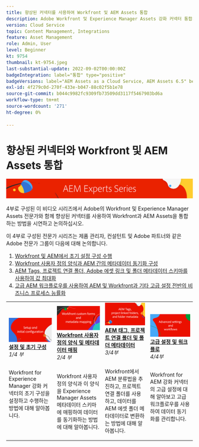 ```yaml
---
title: 향상된 커넥터를 사용하여 Workfront 및 AEM Assets 통합
description: Adobe Workfront 및 Experience Manager Assets 강화 커넥터 통합의 기본 사항에 대해 알아봅니다.
version: Cloud Service
topic: Content Management, Integrations
feature: Asset Management
role: Admin, User
level: Beginner
kt: 9754
thumbnail: kt-9754.jpeg
last-substantial-update: 2022-09-02T00:00:00Z
badgeIntegration: label="통합" type="positive"
badgeVersions: label="AEM Assets as a Cloud Service, AEM Assets 6.5" before-title="false"
exl-id: 4f279c0d-270f-433e-b047-88c02f5b1e78
source-git-commit: b044c9982fc9309fb73509dd3117f5467903bd6a
workflow-type: tm+mt
source-wordcount: '271'
ht-degree: 0%

---
```


# 향상된 커넥터와 Workfront 및 AEM Assets 통합

![AEM 전문가 시리즈](./assets/banner.png)

4부로 구성된 이 비디오 시리즈에서 Adobe의 Workfront 및 Experience Manager Assets 전문가와 함께 향상된 커넥터를 사용하여 Workfront과 AEM Assets을 통합하는 방법을 시연하고 논의하십시오.

이 4부로 구성된 전문가 시리즈는 제품 관리자, 컨설턴트 및 Adobe 파트너와 같은 Adobe 전문가 그룹이 다음에 대해 논의합니다.

1. [Workfront 및 AEM에서 초기 설정 구성 수행](./setup.md)
2. [Workfront 사용자 정의 양식과 AEM 간의 메타데이터 동기화 구성](./custom-forms.md)
3. [AEM Tags, 프로젝트 연결 폴더, Adobe 에셋 링크 및 폴더 메타데이터 스키마를 사용하여 값 최대화](./aem-tags-project-linked-folders-and-folder-metadata.md)
4. [고급 AEM 워크플로우를 사용하여 AEM 및 Workfront과 기타 고급 설정 전반의 비즈니스 프로세스 능률화](./advanced-settings-and-workflows.md)

<table>
  <td>
      <a href="./setup.md">
        <img alt="설정 및 초기 구성" 
             src="./assets/setup.png">
      </a>
      <div>
         <a href="./setup.md"><strong>설정 및 초기 구성</strong></a>
         <br/><em>1/4 부</em>
      </div>
      <p>
        <br/>
         Workfront for Experience Manager 강화 커넥터의 초기 구성을 설정하고 수행하는 방법에 대해 알아봅니다.
      </p>
   </td>
   <!-- Workfront custom forms and metadata mapping -->
   <td>
      <a href="./custom-forms.md">
        <img alt="Workfront 사용자 정의 양식 및 메타데이터 매핑" 
             src="./assets/custom-forms.png">
      </a>
      <div>
         <a href="./custom-forms.md"><strong>Workfront 사용자 정의 양식 및 메타데이터 매핑</strong></a>
         <br/><em>2/4 부</em>
      </div>
      <p>
        <br/>
         Workfront 사용자 정의 양식과 이 양식을 Experience Manager Assets 메타데이터 스키마에 매핑하여 데이터를 동기화하는 방법에 대해 알아봅니다.
      </p>
    </td>
    <!-- AEM Tags, project linked folders, and folder metadata -->
    <td>
      <a href="./aem-tags-project-linked-folders-and-folder-metadata.md">
        <img alt="AEM 태그, 프로젝트 연결 폴더 및 폴더 메타데이터" 
             src="./assets/aem-tags.png">
      </a>
      <div>
         <a href="./aem-tags-project-linked-folders-and-folder-metadata.md"><strong>AEM 태그, 프로젝트 연결 폴더 및 폴더 메타데이터</strong></a>
         <br/><em>3/4부</em> 
      </div>
      <p>
        <br/>
            Workfront에서 AEM 분류법을 추진하고, 프로젝트 연결 폴더를 사용하고, 데이터를 AEM 에셋 폴더 메타데이터로 변환하는 방법에 대해 알아봅니다.
      </p>
   </td>   
   <!-- Advanced workflows -->
    <td>
      <a href="./advanced-settings-and-workflows.md">
        <img alt="고급 설정 및 워크플로" 
             src="./assets/advanced.png">
      </a>
      <div>
         <a href="./advanced-settings-and-workflows.md"><strong>고급 설정 및 워크플로</strong></a>
         <br/><em>4/4부</em>
      </div>
      <p>
        <br/>
            Workfront for AEM 강화 커넥터의 고급 설정에 대해 알아보고 고급 워크플로우를 사용하여 데이터 동기화를 관리합니다.
      </p>
   </td>
  </tr>  
</tbody></table>
